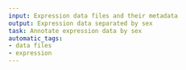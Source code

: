 ```yaml
---
input: Expression data files and their metadata
output: Expression data separated by sex
task: Annotate expression data by sex
automatic_tags:
- data files
- expression
---
```

